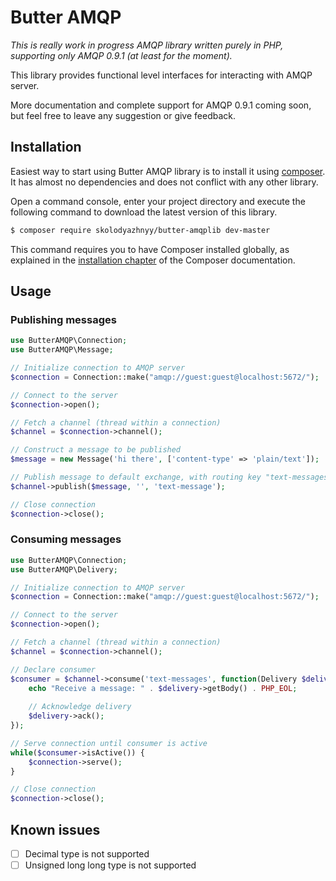# Butter AMQP

_This is really work in progress AMQP library written purely in PHP, supporting only AMQP 0.9.1 (at least for the moment)._
 
This library provides functional level interfaces for interacting with AMQP server.

More documentation and complete support for AMQP 0.9.1 coming soon, but feel free to leave any suggestion or give feedback.

## Installation

Easiest way to start using Butter AMQP library is to install it using [composer](https://getcomposer.org/doc/00-intro.md#introduction). 
It has almost no dependencies and does not conflict with any other library.

Open a command console, enter your project directory and execute the following command to download the latest version of this library.

```bash
$ composer require skolodyazhnyy/butter-amqplib dev-master
```

This command requires you to have Composer installed globally, as explained in the  [installation chapter](https://getcomposer.org/doc/00-intro.md)
of the Composer documentation.

## Usage

### Publishing messages

```php
use ButterAMQP\Connection;
use ButterAMQP\Message;

// Initialize connection to AMQP server
$connection = Connection::make("amqp://guest:guest@localhost:5672/");

// Connect to the server
$connection->open();

// Fetch a channel (thread within a connection)
$channel = $connection->channel();

// Construct a message to be published
$message = new Message('hi there', ['content-type' => 'plain/text']);

// Publish message to default exchange, with routing key "text-messages".
$channel->publish($message, '', 'text-message');

// Close connection
$connection->close();
```

### Consuming messages

```php
use ButterAMQP\Connection;
use ButterAMQP\Delivery;

// Initialize connection to AMQP server
$connection = Connection::make("amqp://guest:guest@localhost:5672/");

// Connect to the server
$connection->open();

// Fetch a channel (thread within a connection)
$channel = $connection->channel();

// Declare consumer
$consumer = $channel->consume('text-messages', function(Delivery $delivery) {
    echo "Receive a message: " . $delivery->getBody() . PHP_EOL;
    
    // Acknowledge delivery
    $delivery->ack();
});

// Serve connection until consumer is active
while($consumer->isActive()) {
    $connection->serve();
}

// Close connection
$connection->close();
```

## Known issues

- [ ] Decimal type is not supported
- [ ] Unsigned long long type is not supported
